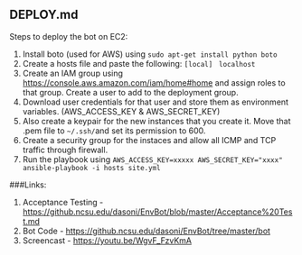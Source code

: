 ## DEPLOY.md

Steps to deploy the bot on EC2: 

1. Install boto (used for AWS) using ``` sudo apt-get install python boto ```
2. Create a hosts file and paste the following: 
  ```[local] ```
  ```localhost ```
3. Create an IAM group using https://console.aws.amazon.com/iam/home#home and assign roles to that group. Create a user to add to the deployment group. 
4. Download user credentials for that user and store them as environment variables. (AWS_ACCESS_KEY & AWS_SECRET_KEY)
5. Also create a keypair for the new instances that you create it. Move that .pem file to ```~/.ssh/```and set its permission to 600. 
6. Create a security group for the instaces and allow all ICMP and TCP traffic through firewall. 
7. Run the playbook using ```AWS_ACCESS_KEY=xxxxx AWS_SECRET_KEY="xxxx" ansible-playbook -i hosts site.yml```


###Links: 

1. Acceptance Testing - https://github.ncsu.edu/dasoni/EnvBot/blob/master/Acceptance%20Test.md
2. Bot Code - https://github.ncsu.edu/dasoni/EnvBot/tree/master/bot
3. Screencast - https://youtu.be/WgvF_FzvKmA
